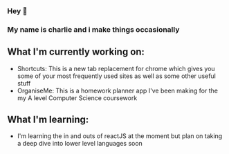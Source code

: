 ### Hey 👋

### My name is charlie and i make things occasionally

## What I'm currently working on:
- Shortcuts: This is a new tab replacement for chrome which gives you some of your most frequently used sites as well as some other useful stuff
- OrganiseMe: This is a homework planner app I've been making for the my A level Computer Science coursework
## What I'm learning:
- I'm learning the in and outs of reactJS at the moment but plan on taking a deep dive into lower level languages soon
